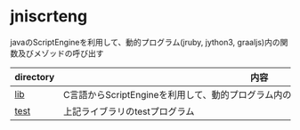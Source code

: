 jniscrteng
==========
javaのScriptEngineを利用して、動的プログラム(jruby, jython3, graaljs)内の関数及びメゾッドの呼び出す  

|directory   |内容　　　　　　　　　　　　　　　　　　　　　　　　　　　　　　　　　　　　　　　　　　　|
|------------|---------------------------------------------------------------------------------|
|[lib](lib)  |C言語からScriptEngineを利用して、動的プログラム内の関数及びメゾッドを呼び出すライブラリ|
|[test](test)|上記ライブラリのtestプログラム                                                     |

